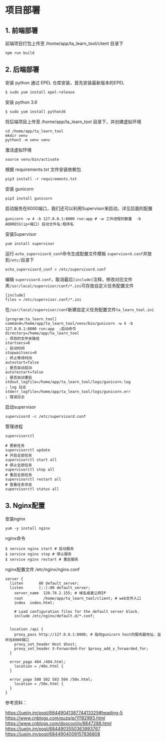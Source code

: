 # 项目部署

## 1. 前端部署

前端项目打包上传至 /home/app/ta_learn_tool/client 目录下

```
npm run build
```

## 2. 后端部署

安装 python 通过 EPEL 仓库安装，首先安装最新版本的EPEL

```
$ sudo yum install epel-release
```

安装 python 3.6

```
$ sudo yum install python36
```

将后端项目上传至 /home/app/ta_learn_tool 目录下，并创建虚拟环境

```
cd /home/app/ta_learn_tool 
mkdir venv
python3 -m venv venv
```

激活虚拟环境

```
source venv/bin/activate
```

根据 requirements.txt 文件安装依赖包

```
pip3 install -r requirements.txt
```

安装 gunicorn

```
pip3 install gunicorn
```

启动服务在8000端口，我们还可以利用Supervisor来启动，详见后面的配置

```
gunicorn -w 4 -b 127.0.0.1:8000 run:app # -w 工作进程的数量  -b ADDRESS(ip+端口) 启动文件名:程序名
```

安装Supervisor

```
yum install supervisor
```

运行 `echo_supervisord_conf`命令生成配置文件模板 `supervisord.conf`并放到`/etc/`目录下

```
echo_supervisord_conf > /etc/supervisord.conf
```

编辑 `supervisord.conf`，取消最后`[include]`注释，修改对应文件夹`/usr/local/supervisor/conf/*.ini`可存放自定义任务配置文件

```
[include]
files = /etc/supervisor.conf/*.ini
```

在`/usr/local/supervisor/conf`新建自定义任务配置文件`ta_learn_tool.ini`

```
[program:ta_learn_tool]
command=/home/app/ta_learn_tool/venv/bin/gunicorn -w 4 -b 127.0.0.1:8000 run:app  ;启动命令
directory=/home/app/ta_learn_tool                                         ; 项目的文件夹路径
startsecs=0                                                               ; 启动时间
stopwaitsecs=0                                                            ; 终止等待时间
autostart=false                                                           ; 是否自动启动
autorestart=false                                                         ; 是否自动重启
stdout_logfile=/home/app/ta_learn_tool/logs/gunicorn.log                  ; log 日志
stderr_logfile=/home/app/ta_learn_tool/logs/gunicorn.err                  ; 错误日志
```

启动supervisor

```
supervisord -c /etc/supervisord.conf
```

管理进程

```
supervisorctl

# 更新任务
supervisorctl update
# 开启全部任务
supervisorctl start all
# 停止全部任务
supervisorctl stop all
# 重启全部任务
supervisorctl restart all
# 查看任务状态
supervisorctl status all
```

## 3. Nginx配置

安装nginx

```
yum -y install nginx
```

nginx命令

```
$ service nginx start # 启动服务
$ service nginx stop # 停止服务
$ service nginx restart # 重启服务
```

nginx配置文件 /etc/nginx/nginx.conf

```
server {
  listen       80 default_server;
  listen       [::]:80 default_server;
	server_name  120.78.2.155; # 域名或者公网IP
	root         /home/app/ta_learn_tool/client; # web文件入口
	index  index.html;

	# Load configuration files for the default server block.
	include /etc/nginx/default.d/*.conf;
	

  location /api {
    proxy_pass http://127.0.0.1:8000; # 指向gunicorn host的服务器地址，监听在8000端口
    proxy_set_header Host $host;
    proxy_set_header X-Forwarded-For $proxy_add_x_forwarded_for;
  }

  error_page 404 /404.html;
  	location = /40x.html {
  }

  error_page 500 502 503 504 /50x.html;
  	location = /50x.html {
  }
}
```



参考资料：

https://juejin.im/post/6844904138774413325#heading-5
https://www.cnblogs.com/quzq/p/11192993.html
https://www.cnblogs.com/doocool/p/8847288.html
https://juejin.im/post/6844903550363893767
https://juejin.im/post/6844904009157836808